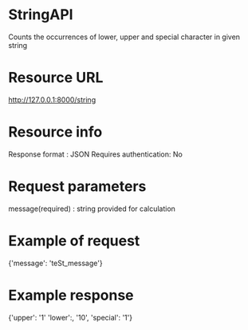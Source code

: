 # StringAPI

Counts the occurrences of lower, upper and special character in given string

# Resource URL
http://127.0.0.1:8000/string

# Resource info

Response format : JSON
Requires authentication: No

# Request parameters
message(required) : string provided for calculation

# Example of request
{'message': 'teSt_message'}

# Example response
{'upper': '1' 'lower':, '10', 'special': '1'}